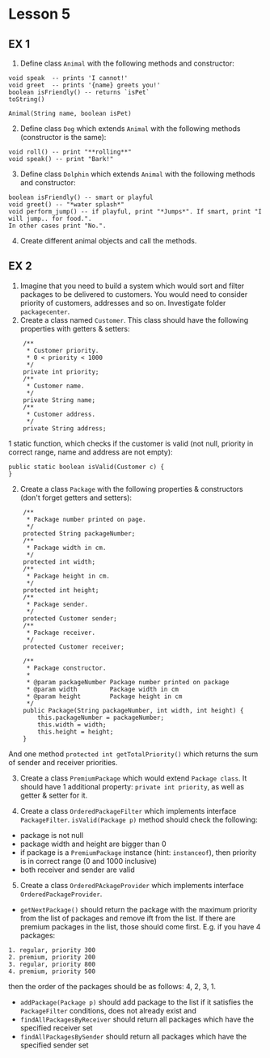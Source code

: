 Lesson 5
========

EX 1
-----


1. Define class `Animal` with the following methods and constructor:
```
void speak  -- prints 'I cannot!'
void greet  -- prints '{name} greets you!'
boolean isFriendly() -- returns `isPet`
toString() 

Animal(String name, boolean isPet)
```

2. Define class `Dog` which extends `Animal` with the following methods (constructor is the same):
```
void roll() -- print "**rolling**"
void speak() -- print "Bark!"
```

3. Define class `Dolphin` which extends `Animal` with the following methods and constructor:

```
boolean isFriendly() -- smart or playful
void greet() -- "*water splash*"
void perform_jump() -- if playful, print "*Jumps*". If smart, print "I will jump.. for food.". 
In other cases print "No.".
```

4. Create different animal objects and call the methods.


EX 2
-----

1. Imagine that you need to build a system which would sort and filter packages to be delivered to customers.
You would need to consider priority of customers, addresses and so on.
Investigate folder `packagecenter`.
2. Create a class named `Customer`. This class should have the following properties with getters & setters:
```
    /**
     * Customer priority.
     * 0 < priority < 1000
     */
    private int priority;
    /**
     * Customer name.
     */
    private String name;
    /**
     * Customer address.
     */
    private String address;
```

1 static function, which checks if the customer is valid (not null, priority in correct range, name and address are not empty):

```
public static boolean isValid(Customer c) {
}
```

2. Create a class `Package` with the following properties & constructors (don't forget getters and setters):
```
    /**
     * Package number printed on page.
     */
    protected String packageNumber;
    /**
     * Package width in cm.
     */
    protected int width;
    /**
     * Package height in cm.
     */
    protected int height;
    /**
     * Package sender.
     */
    protected Customer sender;
    /**
     * Package receiver.
     */
    protected Customer receiver;

    /**
     * Package constructor.
     *
     * @param packageNumber Package number printed on package
     * @param width         Package width in cm
     * @param height        Package height in cm
     */
    public Package(String packageNumber, int width, int height) {
        this.packageNumber = packageNumber;
        this.width = width;
        this.height = height;
    }
```
And one method `protected int getTotalPriority()` which returns the sum of sender and receiver priorities.

3. Create a class `PremiumPackage` which would extend `Package class`.
It should have 1 additional property: `private int priority`, as well as getter & setter for it.

4. Create a class `OrderedPackageFilter` which implements interface `PackageFilter`. `isValid(Package p)` 
method should check the following:
* package is not null
* package width and height are bigger than 0
* if package is a `PremiumPackage` instance (hint: `instanceof`), then priority is in correct range (0 and 1000 inclusive)
* both receiver and sender are valid

5. Create a class `OrderedPAckageProvider` which implements interface `OrderedPackageProvider`.
* `getNextPackage()` should return the package with the maximum priority from the list of packages and remove ift from the list.
If there are premium packages in the list, those should come first. E.g. if you have 4 packages:
```
1. regular, priority 300
2. premium, priority 200
3. regular, priority 800
4. premium, priority 500
```

then the order of the packages should be as follows: 4, 2, 3, 1.

* `addPackage(Package p)` should add package to the list if 
it satisfies the `PackageFilter` conditions, does not already exist and 
* `findAllPackagesByReceiver` should return all packages which have the specified receiver set
* `findAllPackagesBySender` should return all packages which have the specified sender set